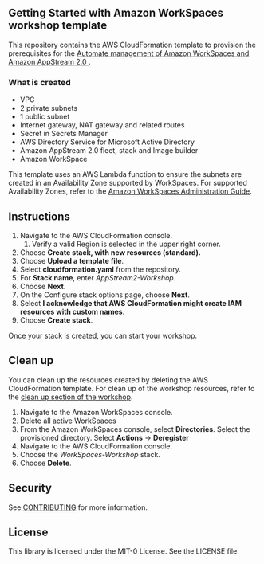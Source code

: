 ## Getting Started with Amazon WorkSpaces workshop template

This repository contains the AWS CloudFormation template to provision the prerequisites for the [Automate management of Amazon WorkSpaces and Amazon AppStream 2.0 ](https://workspaces.workshop.aws/).

### What is created
- VPC
- 2 private subnets
- 1 public subnet
- Internet gateway, NAT gateway and related routes
- Secret in Secrets Manager
- AWS Directory Service for Microsoft Active Directory
- Amazon AppStream 2.0 fleet, stack and Image builder
- Amazon WorkSpace

This template uses an AWS Lambda function to ensure the subnets are created in an Availability Zone supported by WorkSpaces. For supported Availability Zones, refer to the [Amazon WorkSpaces Administration Guide](https://docs.aws.amazon.com/workspaces/latest/adminguide/azs-workspaces.html).

## Instructions
1. Navigate to the AWS CloudFormation console.
    1. Verify a valid Region is selected in the upper right corner.
2. Choose **Create stack, with new resources (standard).**
3. Choose **Upload a template file**.
4. Select **cloudformation.yaml** from the repository.
5. For **Stack name**, enter *AppStream2-Workshop*.
7. Choose **Next**.
8. On the Configure stack options page, choose **Next**.
9.  Select **I acknowledge that AWS CloudFormation might create IAM resources with custom names**.
10. Choose **Create stack**.

Once your stack is created, you can start your workshop.

## Clean up
You can clean up the resources created by deleting the AWS CloudFormation template. For clean up of the workshop resources, refer to the [clean up section of the workshop](https://catalog.us-east-1.prod.workshops.aws/v2/workshops/ba8389fd-99a1-4010-a95e-d691a2c08311/en-US/cleanup).

1. Navigate to the Amazon WorkSpaces console.
2. Delete all active WorkSpaces
3. From the Amazon WorkSpaces console, select **Directories**.  Select the provisioned directory.  Select **Actions** -> **Deregister** 
4. Navigate to the AWS CloudFormation console.
5. Choose the *WorkSpaces-Workshop* stack.
6. Choose **Delete**.

## Security

See [CONTRIBUTING](CONTRIBUTING.md#security-issue-notifications) for more information.

## License

This library is licensed under the MIT-0 License. See the LICENSE file.

